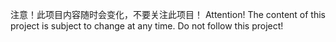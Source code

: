 注意！此项目内容随时会变化，不要关注此项目！
Attention! The content of this project is subject to change at any time. Do not follow this project!
